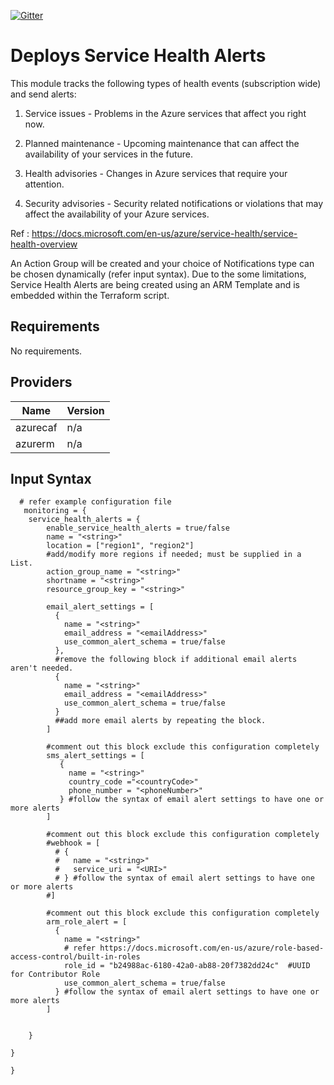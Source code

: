 [![Gitter](https://badges.gitter.im/aztfmod/community.svg)](https://gitter.im/aztfmod/community?utm_source=badge&utm_medium=badge&utm_campaign=pr-badge)

# Deploys Service Health Alerts
This module tracks the following types of health events (subscription wide) and send alerts:

1. Service issues - Problems in the Azure services that affect you right now.

2. Planned maintenance - Upcoming maintenance that can affect the availability of your services in the future.

3. Health advisories - Changes in Azure services that require your attention. 

4. Security advisories - Security related notifications or violations that may affect the availability of your Azure services.

Ref : https://docs.microsoft.com/en-us/azure/service-health/service-health-overview

An Action Group will be created and your choice of Notifications type can be chosen dynamically (refer input syntax). 
Due to the some limitations, Service Health Alerts are being created using an ARM Template and is embedded within the Terraform script.


## Requirements

No requirements.

## Providers

| Name | Version |
|------|---------|
| azurecaf | n/a |
| azurerm | n/a |

##  Input Syntax
```hcl
  # refer example configuration file
   monitoring = {
    service_health_alerts = {
        enable_service_health_alerts = true/false
        name = "<string>"
        location = ["region1", "region2"] 
        #add/modify more regions if needed; must be supplied in a List.
        action_group_name = "<string>"
        shortname = "<string>"
        resource_group_key = "<string>"
        
        email_alert_settings = [
          {
            name = "<string>"        
            email_address = "<emailAddress>"
            use_common_alert_schema = true/false
          },
          #remove the following block if additional email alerts aren't needed.
          {
            name = "<string>"          
            email_address = "<emailAddress>"
            use_common_alert_schema = true/false
          }
          ##add more email alerts by repeating the block.
        ]
            
        #comment out this block exclude this configuration completely
        sms_alert_settings = [
           { 
             name = "<string>"       
             country_code ="<countryCode>"
             phone_number = "<phoneNumber>"
           } #follow the syntax of email alert settings to have one or more alerts
        ]

        #comment out this block exclude this configuration completely
        #webhook = [
          # { 
          #   name = "<string>"         
          #   service_uri = "<URI>"
          # } #follow the syntax of email alert settings to have one or more alerts
        #]

        #comment out this block exclude this configuration completely
        arm_role_alert = [
          {
            name = "<string>"          
            # refer https://docs.microsoft.com/en-us/azure/role-based-access-control/built-in-roles
            role_id = "b24988ac-6180-42a0-ab88-20f7382dd24c"  #UUID for Contributor Role
            use_common_alert_schema = true/false
          } #follow the syntax of email alert settings to have one or more alerts
        ]

    
    }
    
}
    
}
```

<!--- END_TF_DOCS --->
